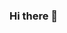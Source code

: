 ### Hi there 👋

<!--
Hi I'm flowersin, also known as El or Elliot.  I use any pronouns.
I'm just beginning to learn how to code, I'm currently learning python and C.
-->
